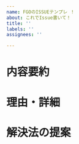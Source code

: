 ```yaml
---
name: FGOのISSUEテンプレ ！
about: これでIssue書いて！
title: ''
labels: ''
assignees: ''

---
```


# 内容要約
<!-- ここにIssue内容の要約を書いてね -->

# 理由・詳細
<!-- なぜその提案をしたか／どのような条件で発生したか／など -->

# 解決法の提案
<!-- こうすればいいんじゃね？ -->
